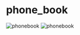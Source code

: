 # phone_book

![phonebook](https://github.com/RedPhoenixFlu/phonebook/blob/main/Screenshot_1624094250.png)
![phonebook](https://github.com/RedPhoenixFlu/phonebook/blob/main/Screenshot_1624094253.png)

